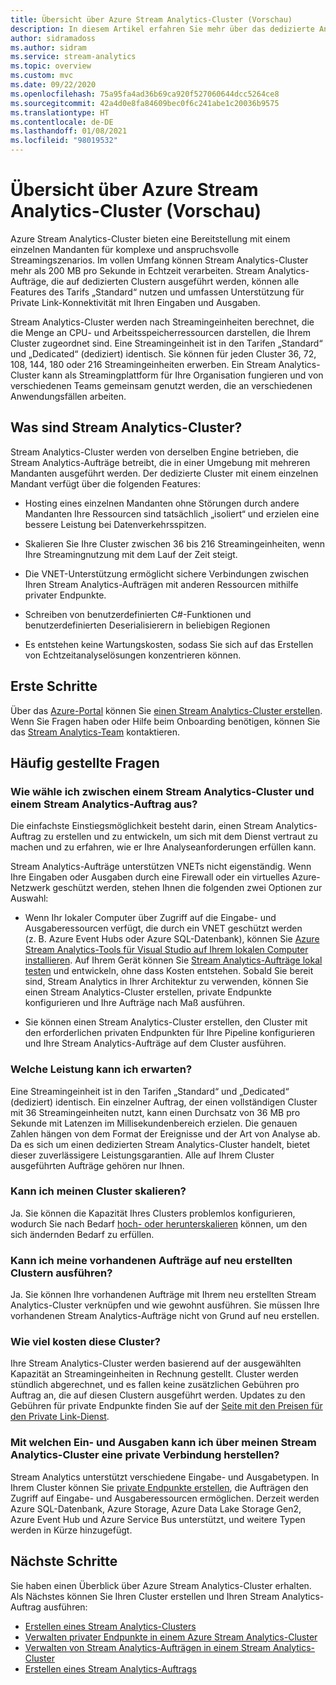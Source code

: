```yaml
---
title: Übersicht über Azure Stream Analytics-Cluster (Vorschau)
description: In diesem Artikel erfahren Sie mehr über das dedizierte Angebot für Stream Analytics-Cluster mit einem einzelnen Mandanten.
author: sidramadoss
ms.author: sidram
ms.service: stream-analytics
ms.topic: overview
ms.custom: mvc
ms.date: 09/22/2020
ms.openlocfilehash: 75a95fa4ad36b69ca920f527060644dcc5264ce8
ms.sourcegitcommit: 42a4d0e8fa84609bec0f6c241abe1c20036b9575
ms.translationtype: HT
ms.contentlocale: de-DE
ms.lasthandoff: 01/08/2021
ms.locfileid: "98019532"
---
```

# <a name="overview-of-azure-stream-analytics-cluster-preview"></a>Übersicht über Azure Stream Analytics-Cluster (Vorschau)

Azure Stream Analytics-Cluster bieten eine Bereitstellung mit einem einzelnen Mandanten für komplexe und anspruchsvolle Streamingszenarios. Im vollen Umfang können Stream Analytics-Cluster mehr als 200 MB pro Sekunde in Echtzeit verarbeiten. Stream Analytics-Aufträge, die auf dedizierten Clustern ausgeführt werden, können alle Features des Tarifs „Standard“ nutzen und umfassen Unterstützung für Private Link-Konnektivität mit Ihren Eingaben und Ausgaben.

Stream Analytics-Cluster werden nach Streamingeinheiten berechnet, die die Menge an CPU- und Arbeitsspeicherressourcen darstellen, die Ihrem Cluster zugeordnet sind. Eine Streamingeinheit ist in den Tarifen „Standard“ und „Dedicated“ (dediziert) identisch. Sie können für jeden Cluster 36, 72, 108, 144, 180 oder 216 Streamingeinheiten erwerben. Ein Stream Analytics-Cluster kann als Streamingplattform für Ihre Organisation fungieren und von verschiedenen Teams gemeinsam genutzt werden, die an verschiedenen Anwendungsfällen arbeiten.

## <a name="what-are-stream-analytics-clusters"></a>Was sind Stream Analytics-Cluster?

Stream Analytics-Cluster werden von derselben Engine betrieben, die Stream Analytics-Aufträge betreibt, die in einer Umgebung mit mehreren Mandanten ausgeführt werden. Der dedizierte Cluster mit einem einzelnen Mandant verfügt über die folgenden Features:

* Hosting eines einzelnen Mandanten ohne Störungen durch andere Mandanten Ihre Ressourcen sind tatsächlich „isoliert“ und erzielen eine bessere Leistung bei Datenverkehrsspitzen.

* Skalieren Sie Ihre Cluster zwischen 36 bis 216 Streamingeinheiten, wenn Ihre Streamingnutzung mit dem Lauf der Zeit steigt.

* Die VNET-Unterstützung ermöglicht sichere Verbindungen zwischen Ihren Stream Analytics-Aufträgen mit anderen Ressourcen mithilfe privater Endpunkte.

* Schreiben von benutzerdefinierten C#-Funktionen und benutzerdefinierten Deserialisierern in beliebigen Regionen

* Es entstehen keine Wartungskosten, sodass Sie sich auf das Erstellen von Echtzeitanalyselösungen konzentrieren können.

## <a name="how-to-get-started"></a>Erste Schritte

Über das [Azure-Portal](https://aka.ms/asaclustercreateportal) können Sie [einen Stream Analytics-Cluster erstellen](create-cluster.md). Wenn Sie Fragen haben oder Hilfe beim Onboarding benötigen, können Sie das [Stream Analytics-Team](mailto:askasa@microsoft.com) kontaktieren.

## <a name="frequently-asked-questions"></a>Häufig gestellte Fragen

### <a name="how-do-i-choose-between-a-stream-analytics-cluster-and-a-stream-analytics-job"></a>Wie wähle ich zwischen einem Stream Analytics-Cluster und einem Stream Analytics-Auftrag aus?

Die einfachste Einstiegsmöglichkeit besteht darin, einen Stream Analytics-Auftrag zu erstellen und zu entwickeln, um sich mit dem Dienst vertraut zu machen und zu erfahren, wie er Ihre Analyseanforderungen erfüllen kann.

Stream Analytics-Aufträge unterstützen VNETs nicht eigenständig. Wenn Ihre Eingaben oder Ausgaben durch eine Firewall oder ein virtuelles Azure-Netzwerk geschützt werden, stehen Ihnen die folgenden zwei Optionen zur Auswahl:

* Wenn Ihr lokaler Computer über Zugriff auf die Eingabe- und Ausgaberessourcen verfügt, die durch ein VNET geschützt werden (z. B. Azure Event Hubs oder Azure SQL-Datenbank), können Sie [Azure Stream Analytics-Tools für Visual Studio auf Ihrem lokalen Computer installieren](stream-analytics-tools-for-visual-studio-install.md). Auf Ihrem Gerät können Sie [Stream Analytics-Aufträge lokal testen](stream-analytics-live-data-local-testing.md) und entwickeln, ohne dass Kosten entstehen. Sobald Sie bereit sind, Stream Analytics in Ihrer Architektur zu verwenden, können Sie einen Stream Analytics-Cluster erstellen, private Endpunkte konfigurieren und Ihre Aufträge nach Maß ausführen.

* Sie können einen Stream Analytics-Cluster erstellen, den Cluster mit den erforderlichen privaten Endpunkten für Ihre Pipeline konfigurieren und Ihre Stream Analytics-Aufträge auf dem Cluster ausführen.

### <a name="what-performance-can-i-expect"></a>Welche Leistung kann ich erwarten?

Eine Streamingeinheit ist in den Tarifen „Standard“ und „Dedicated“ (dediziert) identisch. Ein einzelner Auftrag, der einen vollständigen Cluster mit 36 Streamingeinheiten nutzt, kann einen Durchsatz von 36 MB pro Sekunde mit Latenzen im Millisekundenbereich erzielen. Die genauen Zahlen hängen von dem Format der Ereignisse und der Art von Analyse ab. Da es sich um einen dedizierten Stream Analytics-Cluster handelt, bietet dieser zuverlässigere Leistungsgarantien. Alle auf Ihrem Cluster ausgeführten Aufträge gehören nur Ihnen.

### <a name="can-i-scale-my-cluster"></a>Kann ich meinen Cluster skalieren?

Ja. Sie können die Kapazität Ihres Clusters problemlos konfigurieren, wodurch Sie nach Bedarf [hoch- oder herunterskalieren](scale-cluster.md) können, um den sich ändernden Bedarf zu erfüllen.

### <a name="can-i-run-my-existing-jobs-on-these-new-clusters-ive-created"></a>Kann ich meine vorhandenen Aufträge auf neu erstellten Clustern ausführen?

Ja. Sie können Ihre vorhandenen Aufträge mit Ihrem neu erstellten Stream Analytics-Cluster verknüpfen und wie gewohnt ausführen. Sie müssen Ihre vorhandenen Stream Analytics-Aufträge nicht von Grund auf neu erstellen.

### <a name="how-much-will-these-clusters-cost-me"></a>Wie viel kosten diese Cluster?

Ihre Stream Analytics-Cluster werden basierend auf der ausgewählten Kapazität an Streamingeinheiten in Rechnung gestellt. Cluster werden stündlich abgerechnet, und es fallen keine zusätzlichen Gebühren pro Auftrag an, die auf diesen Clustern ausgeführt werden. Updates zu den Gebühren für private Endpunkte finden Sie auf der [Seite mit den Preisen für den Private Link-Dienst](https://azure.microsoft.com/pricing/details/private-link/).

### <a name="which-inputs-and-outputs-can-i-privately-connect-to-from-my-stream-analytics-cluster"></a>Mit welchen Ein- und Ausgaben kann ich über meinen Stream Analytics-Cluster eine private Verbindung herstellen?

Stream Analytics unterstützt verschiedene Eingabe- und Ausgabetypen. In Ihrem Cluster können Sie [private Endpunkte erstellen](private-endpoints.md), die Aufträgen den Zugriff auf Eingabe- und Ausgaberessourcen ermöglichen. Derzeit werden Azure SQL-Datenbank, Azure Storage, Azure Data Lake Storage Gen2, Azure Event Hub und Azure Service Bus unterstützt, und weitere Typen werden in Kürze hinzugefügt. 

## <a name="next-steps"></a>Nächste Schritte

Sie haben einen Überblick über Azure Stream Analytics-Cluster erhalten. Als Nächstes können Sie Ihren Cluster erstellen und Ihren Stream Analytics-Auftrag ausführen: 

* [Erstellen eines Stream Analytics-Clusters](create-cluster.md)
* [Verwalten privater Endpunkte in einem Azure Stream Analytics-Cluster](private-endpoints.md)
* [Verwalten von Stream Analytics-Aufträgen in einem Stream Analytics-Cluster](manage-jobs-cluster.md)
* [Erstellen eines Stream Analytics-Auftrags](stream-analytics-quick-create-portal.md)
